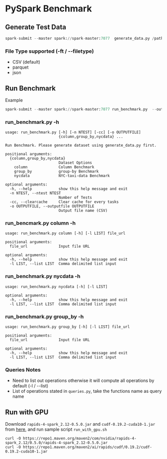 # PySpark Benchmark

## Generate Test Data
```py
spark-submit --master spark://spark-master:7077  generate_data.py /path/to/test/data/file -r num_rows -p num_partitions
```
### File Type supported (-ft / --filetype)
- CSV (default)
- parquet
- json

## Run Benchmark
Example
```py
spark-submit --master spark://spark-master:7077 run_benchmark.py  --outputfile "test_cpu_nyc_taxi" --clearcache --ntest 5 nycdata --list "q5"
```
### run_benchmark.py -h
```
usage: run_benchmark.py [-h] [-n NTEST] [-cc] [-o OUTPUTFILE]
                        {column,group_by,nycdata} ...

Run Benchmark. Please generate dataset using generate_data.py first.

positional arguments:
  {column,group_by,nycdata}
                        Dataset Options
    column              Column Benchmark
    group_by            group-by Benchmark
    nycdata             NYC-taxi-data Benchmark

optional arguments:
  -h, --help            show this help message and exit
  -n NTEST, --ntest NTEST
                        Number of Tests
  -cc, --clearcache     Clear cache for every tasks
  -o OUTPUTFILE, --outputfile OUTPUTFILE
                        Output file name (CSV)
```

### run_bencmark.py column -h
```
usage: run_benchmark.py column [-h] [-l LIST] file_url

positional arguments:
  file_url              Input file URL

optional arguments:
  -h, --help            show this help message and exit
  -l LIST, --list LIST  Comma delimited list input
```
### run_benchmark.py nycdata -h
```
usage: run_benchmark.py nycdata [-h] [-l LIST]

optional arguments:
  -h, --help            show this help message and exit
  -l LIST, --list LIST  Comma delimited list input
```

### run_benchmark.py group_by -h
```
usage: run_benchmark.py group_by [-h] [-l LIST] file_url

positional arguments:
  file_url              Input file URL

optional arguments:
  -h, --help            show this help message and exit
  -l LIST, --list LIST  Comma delimited list input
```


### Queries Notes
- Need to list out operations otherwise it will compute all operations by default (-l / --list)
- List of operations stated in `queries.py`, take the functions name as query name

## Run with GPU

Download `rapids-4-spark_2.12-0.5.0.jar` and `cudf-0.19.2-cuda10-1.jar` from [here](https://nvidia.github.io/spark-rapids/docs/download.html), and run sample script `run_with_gpu.sh`

```
curl -O https://repo1.maven.org/maven2/com/nvidia/rapids-4-spark_2.12/0.5.0/rapids-4-spark_2.12-0.5.0.jar
curl -O https://repo1.maven.org/maven2/ai/rapids/cudf/0.19.2/cudf-0.19.2-cuda10-1.jar
```